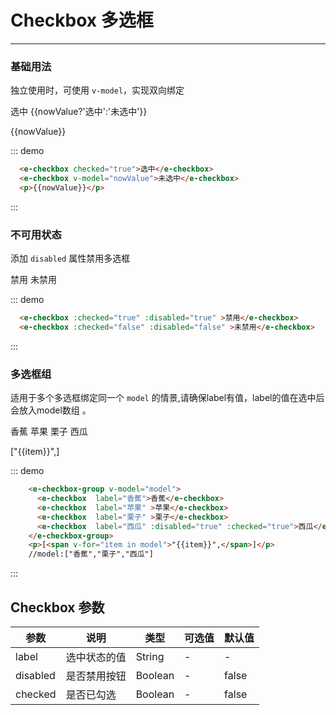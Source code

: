 # Checkbox 多选框
-----
### 基础用法

独立使用时，可使用 ```v-model```，实现双向绑定

<div class="demo-box">
  <div class="demo-block">
    <div class="m-10">
      <e-checkbox :checked="true" >选中</e-checkbox>
      <e-checkbox v-model="nowValue"  >{{nowValue?'选中':'未选中'}}</e-checkbox>
      <p>{{nowValue}}</p>
    </div>
  </div>

  ::: demo
  ```html
    <e-checkbox checked="true">选中</e-checkbox>
    <e-checkbox v-model="nowValue">未选中</e-checkbox>  
    <p>{{nowValue}}</p>
  ```
  :::
</div>

### 不可用状态

添加 ```disabled``` 属性禁用多选框

<div class="demo-box">
  <div class="demo-block">
    <div class="m-10">
      <e-checkbox :checked="true" :disabled="true" >禁用</e-checkbox>
      <e-checkbox :checked="false" :disabled="false" >未禁用</e-checkbox>
    </div>
  </div>

  ::: demo
  ```html
    <e-checkbox :checked="true" :disabled="true" >禁用</e-checkbox>
    <e-checkbox :checked="false" :disabled="false" >未禁用</e-checkbox>
  ```
  :::
</div>

### 多选框组

适用于多个多选框绑定同一个 ```model``` 的情景,请确保label有值，label的值在选中后会放入model数组 。

<div class="demo-box">
  <div class="demo-block">
    <div class="m-10">
      <e-checkbox-group v-model="model">
        <e-checkbox  label="香蕉">香蕉</e-checkbox>
        <e-checkbox  label="苹果" >苹果</e-checkbox>
        <e-checkbox  label="栗子" >栗子</e-checkbox>
        <e-checkbox  label="西瓜" :disabled="true" :checked="true">西瓜</e-checkbox>
      </e-checkbox-group>
      <p>[<span v-for="item in model">"{{item}}",</span>]</p>
    </div>
  </div>

  ::: demo
  ```html
      <e-checkbox-group v-model="model">
        <e-checkbox  label="香蕉">香蕉</e-checkbox>
        <e-checkbox  label="苹果" >苹果</e-checkbox>
        <e-checkbox  label="栗子" >栗子</e-checkbox>
        <e-checkbox  label="西瓜" :disabled="true" :checked="true">西瓜</e-checkbox>
      </e-checkbox-group>
      <p>[<span v-for="item in model">"{{item}}",</span>]</p>
      //model:["香蕉","栗子","西瓜"]
  ```
  :::
</div>


## Checkbox 参数

| 参数      | 说明          | 类型      | 可选值                           | 默认值  |
|---------- |-------------- |---------- |--------------------------------  |-------- |
| label | 选中状态的值 | String | - | - |
| disabled | 是否禁用按钮 | Boolean | - | false |
| checked | 是否已勾选 | Boolean | - | false |

<script>
  export default {
    data() {
      return {
        nowValue:false,
        model:["香蕉","栗子","西瓜"],
      }
    },
  }
</script>